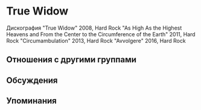 # True Widow

Дискография
"True Widow" 2008, Hard Rock
"As High As the Highest Heavens and From the Center to the Circumference of the Earth" 2011, Hard Rock
"Circumambulation" 2013, Hard Rock
"Avvolgere" 2016, Hard Rock

## Отношения с другими группами


## Обсуждения


## Упоминания

